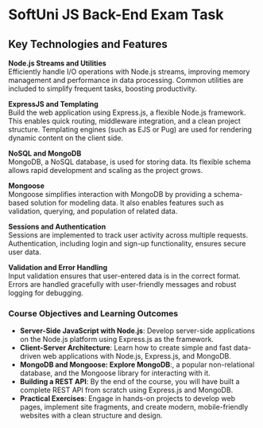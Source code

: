 # SoftUni JS Back-End Exam Task
## Key Technologies and Features 
**Node.js Streams and Utilities**  
  Efficiently handle I/O operations with Node.js streams, improving memory management and performance in data processing. Common utilities are included to simplify frequent tasks, boosting productivity.

**ExpressJS and Templating**  
  Build the web application using Express.js, a flexible Node.js framework. This enables quick routing, middleware integration, and a clean project structure. Templating engines (such as EJS or Pug) are used for     rendering dynamic content on the client side.

**NoSQL and MongoDB**  
MongoDB, a NoSQL database, is used for storing data. Its flexible schema allows rapid development and scaling as the project grows.

**Mongoose**  
Mongoose simplifies interaction with MongoDB by providing a schema-based solution for modeling data. It also enables features such as validation, querying, and population of related data.

**Sessions and Authentication**  
Sessions are implemented to track user activity across multiple requests. Authentication, including login and sign-up functionality, ensures secure user data.

**Validation and Error Handling**  
Input validation ensures that user-entered data is in the correct format. Errors are handled gracefully with user-friendly messages and robust logging for debugging.
### Course Objectives and Learning Outcomes
 * **Server-Side JavaScript with Node.js**: Develop server-side applications on the Node.js platform using Express.js as the framework.
 * **Client-Server Architecture**: Learn how to create simple and fast data-driven web applications with Node.js, Express.js, and MongoDB. 
 * **MongoDB and Mongoose: Explore MongoDB**:, a popular non-relational database, and the Mongoose library for interacting with it.
 * **Building a REST API**: By the end of the course, you will have built a complete REST API from scratch using Express.js and MongoDB.
 * **Practical Exercises**: Engage in hands-on projects to develop web pages, implement site fragments, and create modern, mobile-friendly websites with a clean structure and design.
